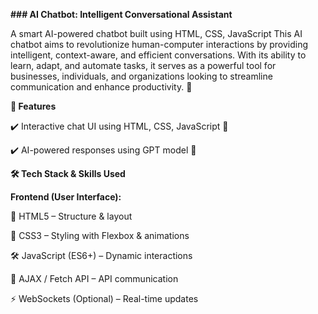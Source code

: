 **### AI Chatbot: Intelligent Conversational Assistant**

A smart AI-powered chatbot built using HTML, CSS, JavaScript This AI chatbot aims to revolutionize human-computer interactions by providing intelligent, context-aware, and efficient conversations. With its ability to learn, adapt, and automate tasks, it serves as a powerful tool for businesses, individuals, and organizations looking to streamline communication and enhance productivity. 🚀


**📌 Features**

✔️ Interactive chat UI using HTML, CSS, JavaScript 🎨

✔️ AI-powered responses using GPT model 🧠




**🛠 Tech Stack & Skills Used**

**Frontend (User Interface):**

🎨 HTML5 – Structure & layout

🎨 CSS3 – Styling with Flexbox & animations

🛠 JavaScript (ES6+) – Dynamic interactions

🔄 AJAX / Fetch API – API communication

⚡ WebSockets (Optional) – Real-time updates
